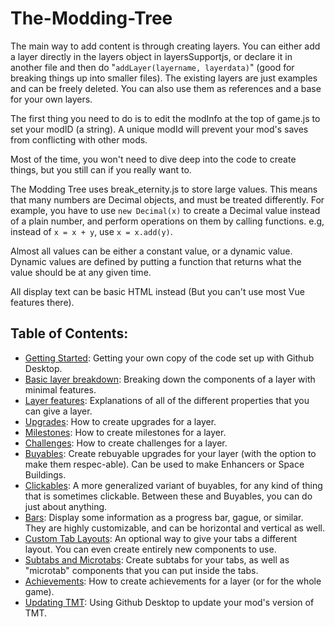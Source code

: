 # The-Modding-Tree
The main way to add content is through creating layers. You can either add a layer directly in the layers object in layersSupportjs,
or declare it in another file and then do "`addLayer(layername, layerdata)`"
(good for breaking things up into smaller files). The existing layers are just examples and can be freely deleted.
You can also use them as references and a base for your own layers.


The first thing you need to do is to edit the modInfo at the top of game.js to set your modID (a string). A
unique modId will prevent your mod's saves from conflicting with other mods.



Most of the time, you won't need to dive deep into the code to create things, but you still can if you really want to.


The Modding Tree uses break_eternity.js to store large values. This means that many numbers are Decimal objects,
and must be treated differently. For example, you have to use `new Decimal(x)` to create a Decimal value instead of a
plain number, and perform operations on them by calling functions. e.g, instead of `x = x + y`, use `x = x.add(y)`.

Almost all values can be either a constant value, or a dynamic value. Dynamic values are defined by putting a function
that returns what the value should be at any given time.

All display text can be basic HTML instead (But you can't use most Vue features there).

## Table of Contents:

- [Getting Started](getting-started.md): Getting your own copy of the code set up with Github Desktop.
- [Basic layer breakdown](basic-layer-breakdown.md): Breaking down the components of a layer with minimal features.
- [Layer features](layer-features.md): Explanations of all of the different properties that you can give a layer.
- [Upgrades](upgrades.md): How to create upgrades for a layer.
- [Milestones](milestones.md): How to create milestones for a layer.
- [Challenges](challenges.md): How to create challenges for a layer.
- [Buyables](buyables.md): Create rebuyable upgrades for your layer (with the option to make them respec-able).
                           Can be used to make Enhancers or Space Buildings.
- [Clickables](clickables.md): A more generalized variant of buyables, for any kind of thing that is sometimes clickable.
                               Between these and Buyables, you can do just about anything.
- [Bars](bars.md): Display some information as a progress bar, gague, or similar. They are highly customizable,
         and can be horizontal and vertical as well.
- [Custom Tab Layouts](custom-tab-layouts.md): An optional way to give your tabs a different layout.
                                                   You can even create entirely new components to use.
- [Subtabs and Microtabs](subtabs-and-microtabs.md): Create subtabs for your tabs, as well as "microtab" components that you can put inside the tabs.
- [Achievements](milestones.md): How to create achievements for a layer (or for the whole game).
- [Updating TMT](updating-tmt.md): Using Github Desktop to update your mod's version of TMT.
